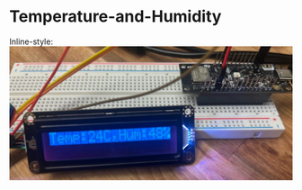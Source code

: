 # Temperature-and-Humidity

Inline-style: 
![alt text](https://github.com/suhyeonk03/Temperature-and-Humidity/blob/main/Project_Image.jpg "LCD and ESP board")
